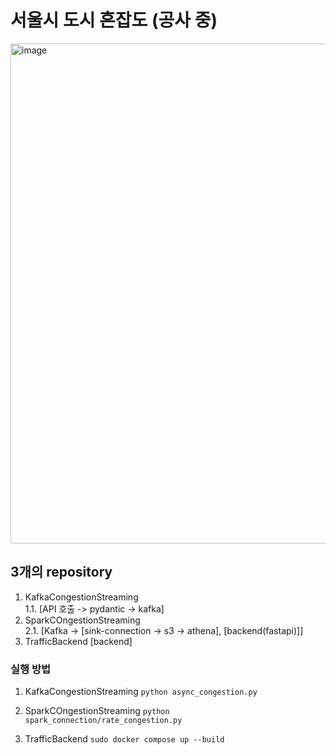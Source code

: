 # 서울시 도시 혼잡도  (공사 중)
<div class="center">
  <img width="800" alt="image" src="https://github.com/SeoulCongestionTraffic/.github/assets/52487610/189b0ed6-6641-47e1-b702-0bb3929a7608">
</div>


## 3개의 repository
1. KafkaCongestionStreaming</br>
   1.1. [API 호출 -> pydantic -> kafka] 
2. SparkCOngestionStreaming </br>
   2.1. [Kafka -> [sink-connection -> s3 -> athena], [backend(fastapi)]]   
4. TrafficBackend [backend]


### 실행 방법 
1. KafkaCongestionStreaming 
```python async_congestion.py```

2. SparkCOngestionStreaming
```python spark_connection/rate_congestion.py```

3. TrafficBackend
```sudo docker compose up --build```
